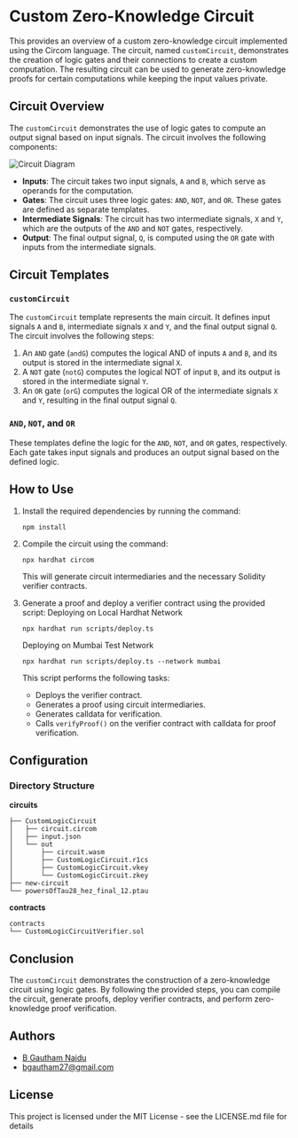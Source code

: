 # Custom Zero-Knowledge Circuit 

This provides an overview of a custom zero-knowledge circuit implemented using the Circom language. The circuit, named `customCircuit`, demonstrates the creation of logic gates and their connections to create a custom computation. The resulting circuit can be used to generate zero-knowledge proofs for certain computations while keeping the input values private.

## Circuit Overview

The `customCircuit` demonstrates the use of logic gates to compute an output signal based on input signals. The circuit involves the following components:

![Circuit Diagram](https://authoring.metacrafters.io/assets/cms/Assessment_b05f6ed658.png?updated_at=2023-02-24T00:00:37.278Z)


- **Inputs**: The circuit takes two input signals, `A` and `B`, which serve as operands for the computation.
- **Gates**: The circuit uses three logic gates: `AND`, `NOT`, and `OR`. These gates are defined as separate templates.
- **Intermediate Signals**: The circuit has two intermediate signals, `X` and `Y`, which are the outputs of the `AND` and `NOT` gates, respectively.
- **Output**: The final output signal, `Q`, is computed using the `OR` gate with inputs from the intermediate signals.

## Circuit Templates

### `customCircuit`

The `customCircuit` template represents the main circuit. It defines input signals `A` and `B`, intermediate signals `X` and `Y`, and the final output signal `Q`. The circuit involves the following steps:

1. An `AND` gate (`andG`) computes the logical AND of inputs `A` and `B`, and its output is stored in the intermediate signal `X`.
2. A `NOT` gate (`notG`) computes the logical NOT of input `B`, and its output is stored in the intermediate signal `Y`.
3. An `OR` gate (`orG`) computes the logical OR of the intermediate signals `X` and `Y`, resulting in the final output signal `Q`.

### `AND`, `NOT`, and `OR`

These templates define the logic for the `AND`, `NOT`, and `OR` gates, respectively. Each gate takes input signals and produces an output signal based on the defined logic.

## How to Use

1. Install the required dependencies by running the command:
   ```
   npm install
   ```

2. Compile the circuit using the command:
   ```
   npx hardhat circom
   ```
   This will generate circuit intermediaries and the necessary Solidity verifier contracts.

3. Generate a proof and deploy a verifier contract using the provided script:
   Deploying on Local Hardhat Network
   ```
   npx hardhat run scripts/deploy.ts
   ```
   Deploying on Mumbai Test Network
   ```
   npx hardhat run scripts/deploy.ts --network mumbai
   ```
   This script performs the following tasks:
   - Deploys the verifier contract.
   - Generates a proof using circuit intermediaries.
   - Generates calldata for verification.
   - Calls `verifyProof()` on the verifier contract with calldata for proof verification.

## Configuration
### Directory Structure
**circuits**
```
├── CustomLogicCircuit
│   ├── circuit.circom
│   ├── input.json
│   └── out
│       ├── circuit.wasm
│       ├── CustomLogicCircuit.r1cs
│       ├── CustomLogicCircuit.vkey
│       └── CustomLogicCircuit.zkey
├── new-circuit
└── powersOfTau28_hez_final_12.ptau
```
**contracts**
```
contracts
└── CustomLogicCircuitVerifier.sol
```


## Conclusion

The `customCircuit` demonstrates the construction of a zero-knowledge circuit using logic gates. By following the provided steps, you can compile the circuit, generate proofs, deploy verifier contracts, and perform zero-knowledge proof verification. 
## Authors

- [B Gautham Naidu](https://www.github.com/gautham2k3)
- bgautham27@gmail.com


## License

This project is licensed under the MIT License - see the LICENSE.md file for details


